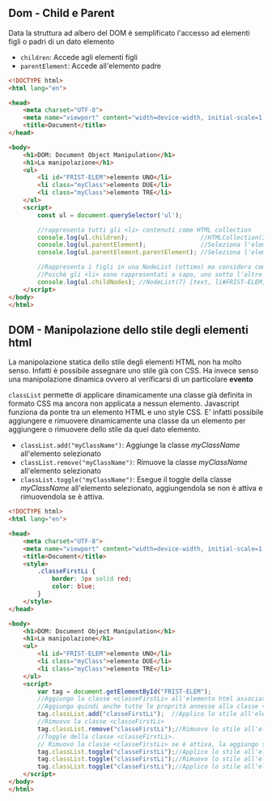 ## Dom - Child e Parent

Data la struttura ad albero del DOM è semplificato l'accesso ad elementi figli o padri di un dato elemento

- `children`: Accede agli elementi figli
- `parentElement`: Accede all'elemento padre

```html
<!DOCTYPE html>
<html lang="en">

<head>
    <meta charset="UTF-8">
    <meta name="viewport" content="width=device-width, initial-scale=1.0">
    <title>Document</title>
</head>

<body>
    <h1>DOM: Document Object Manipulation</h1>
    <h1>La manipolazione</h1>
    <ul>
        <li id="FRIST-ELEM">elemento UNO</li>
        <li class="myClass">elemento DUE</li>
        <li class="myClass">elemento TRE</li>
    </ul>
    <script>
        const ul = document.querySelector('ul');

        //rappresenta tutti gli <li> contenuti come HTML collection
        console.log(ul.children);                    //HTMLCollection(3) [li#FRIST-ELEM, li.myClass, li.myClass, FRIST-ELEM: li#FRIST-ELEM]
        console.log(ul.parentElement);               //Seleziona l'elemento parente quindi il <body>
        console.log(ul.parentElement.parentElement); //Seleziona l'elemento <html> cioè il "nonno"

        //Rappresenta i figli in una NodeList (ottimo) ma considera come elementi anche eventuali elementi di formatazione
        //Poichè gli <li> sono rappresentati a capo, uno sotto l'altro ci sono altri 4 elementi che rappresentano l'elemento "a capo"
        console.log(ul.childNodes); //NodeList(7) [text, li#FRIST-ELEM, text, li.myClass, text, li.myClass, text]
    </script>
</body>
</html>
```

## DOM - Manipolazione dello stile degli elementi html

La manipolazione statica dello stile degli elementi HTML non ha molto senso. Infatti è possibile assegnare uno stile già con CSS. Ha invece senso una manipolazione dinamica ovvero al verificarsi di un particolare **evento**

`classList` permette di applicare dinamicamente una classe già definita in formato CSS ma ancora non applicata a nessun elemento. Javascript funziona da ponte tra un elemento HTML e uno style CSS. E' infatti possibile aggiungere e rimuovere dinamicamente una classe da un elemento per aggiungere o rimuovere dello stile da quel dato elemento.

- `classList.add("myClassName")`: Aggiunge la classe *myClassName* all'elemento selezionato
- `classList.remove("myClassName")`: Rimuove la classe *myClassName* all'elemento selezionato
- `classList.toggle("myClassName")`: Esegue il toggle della classe *myClassName* all'elemento selezionato, aggiungendola se non è attiva e rimuovendola se è attiva.

``` html
<!DOCTYPE html>
<html lang="en">

<head>
    <meta charset="UTF-8">
    <meta name="viewport" content="width=device-width, initial-scale=1.0">
    <title>Document</title>
    <style>
        .classeFirstLi {
            border: 3px solid red;
            color: blue;
        }
    </style>
</head>

<body>
    <h1>DOM: Document Object Manipulation</h1>
    <h1>La manipolazione</h1>
    <ul>
        <li id="FRIST-ELEM">elemento UNO</li>
        <li class="myClass">elemento DUE</li>
        <li class="myClass">elemento TRE</li>
    </ul>
    <script>
        var tag = document.getElementById("FRIST-ELEM");
        //Aggiungo la classe <classeFirstLi> all'elemento html associato a <tag>.
        //Aggiungo quindi anche tutte le proprità annesse alla classe <classeFirstLi>.
        tag.classList.add("classeFirstLi");  //Applico lo stile all'elemento "elemento UNO"
        //Rimuovo la classe <classeFirstLi>
        tag.classList.remove("classeFirstLi");//Rimuovo lo stile all'elemento "elemento UNO"
        //Toggle della classe <classeFirstLi>.
        // Rimuovo la classe <classeFirstLi> se è attiva, la aggiungo se non è attiva
        tag.classList.toggle("classeFirstLi");//Applico lo stile all'elemento "elemento UNO"
        tag.classList.toggle("classeFirstLi");//Rimuovo lo stile all'elemento "elemento UNO"
        tag.classList.toggle("classeFirstLi");//Applico lo stile all'elemento "elemento UNO"
    </script>
</body>
</html>
```


